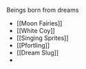 Beings born from dreams

- [[Moon Fairies]]
- [[White Coy]]
- [[Singing Sprites]]
- [[Pfortling]]
- [[Dream Slug]]
- 